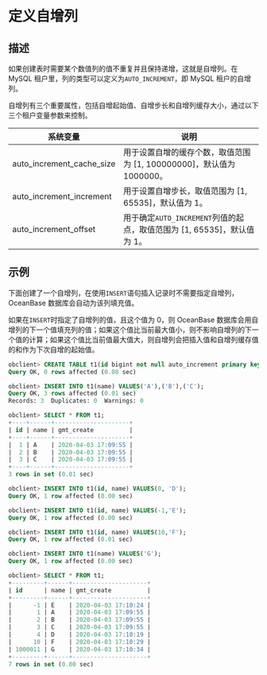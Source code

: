 定义自增列 
==========================



描述 
-----------------------

如果创建表时需要某个数值列的值不重复并且保持递增，这就是自增列。在 MySQL 租户里，列的类型可以定义为`AUTO_INCREMENT`，即 MySQL 租户的自增列。

自增列有三个重要属性，包括自增起始值、自增步长和自增列缓存大小，通过以下三个租户变量参数来控制。


|           系统变量            |                          说明                          |
|---------------------------|------------------------------------------------------|
| auto_increment_cache_size | 用于设置自增的缓存个数，取值范围为 \[1, 100000000\]，默认值为 1000000。     |
| auto_increment_increment  | 用于设置自增步长，取值范围为 \[1, 65535\]，默认值为 1。                  |
| auto_increment_offset     | 用于确定`AUTO_INCREMENT`列值的起点，取值范围为 \[1, 65535\]，默认值为 1。 |



示例 
-----------------------

下面创建了一个自增列，在使用`INSERT`语句插入记录时不需要指定自增列，OceanBase 数据库会自动为该列填充值。

如果在`INSERT`时指定了自增列的值，且这个值为 0，则 OceanBase 数据库会用自增列的下一个值填充列的值；如果这个值比当前最大值小，则不影响自增列的下一个值的计算；如果这个值比当前值最大值大，则自增列会把插入值和自增列缓存值的和作为下次自增的起始值。

```sql
obclient> CREATE TABLE t1(id bigint not null auto_increment primary key, name varchar(50), gmt_create timestamp not null default current_timestamp);
Query OK, 0 rows affected (0.08 sec)

obclient> INSERT INTO t1(name) VALUES('A'),('B'),('C');
Query OK, 3 rows affected (0.01 sec)
Records: 3  Duplicates: 0  Warnings: 0

obclient> SELECT * FROM t1;
+----+------+---------------------+
| id | name | gmt_create          |
+----+------+---------------------+
|  1 | A    | 2020-04-03 17:09:55 |
|  2 | B    | 2020-04-03 17:09:55 |
|  3 | C    | 2020-04-03 17:09:55 |
+----+------+---------------------+
3 rows in set (0.01 sec)

obclient> INSERT INTO t1(id, name) VALUES(0, 'D');
Query OK, 1 row affected (0.00 sec)

obclient> INSERT INTO t1(id, name) VALUES(-1,'E');
Query OK, 1 row affected (0.00 sec)

obclient> INSERT INTO t1(id, name) VALUES(10,'F');
Query OK, 1 row affected (0.01 sec)

obclient> INSERT INTO t1(name) VALUES('G');
Query OK, 1 row affected (0.00 sec)

obclient> SELECT * FROM t1;
+---------+------+---------------------+
| id      | name | gmt_create          |
+---------+------+---------------------+
|      -1 | E    | 2020-04-03 17:10:24 |
|       1 | A    | 2020-04-03 17:09:55 |
|       2 | B    | 2020-04-03 17:09:55 |
|       3 | C    | 2020-04-03 17:09:55 |
|       4 | D    | 2020-04-03 17:10:19 |
|      10 | F    | 2020-04-03 17:10:29 |
| 1000011 | G    | 2020-04-03 17:10:34 |
+---------+------+---------------------+
7 rows in set (0.00 sec)
```


